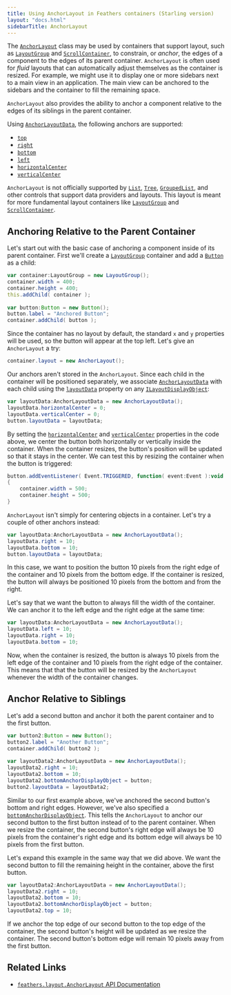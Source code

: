 ```yaml
---
title: Using AnchorLayout in Feathers containers (Starling version)
layout: "docs.html"
sidebarTitle: AnchorLayout
---
```


The [`AnchorLayout`](/api-reference/feathers/layout/AnchorLayout.html) class may be used by containers that support layout, such as [`LayoutGroup`](./layout-group.md) and [`ScrollContainer`](./scroll-container.md), to constrain, or _anchor_, the edges of a component to the edges of its parent container. `AnchorLayout` is often used for _fluid_ layouts that can automatically adjust themselves as the container is resized. For example, we might use it to display one or more sidebars next to a main view in an application. The main view can be anchored to the sidebars and the container to fill the remaining space.

`AnchorLayout` also provides the ability to anchor a component relative to the edges of its siblings in the parent container.

Using [`AnchorLayoutData`](/api-reference/feathers/layout/AnchorLayoutData.html), the following anchors are supported:

- [`top`](/api-reference/feathers/layout/AnchorLayoutData.html#top)
- [`right`](/api-reference/feathers/layout/AnchorLayoutData.html#right)
- [`bottom`](/api-reference/feathers/layout/AnchorLayoutData.html#bottom)
- [`left`](/api-reference/feathers/layout/AnchorLayoutData.html#left)
- [`horizontalCenter`](/api-reference/feathers/layout/AnchorLayoutData.html#horizontalCenter)
- [`verticalCenter`](/api-reference/feathers/layout/AnchorLayoutData.html#verticalCenter)

`AnchorLayout` is not officially supported by [`List`](./list.md), [`Tree`](./tree.md), [`GroupedList`](./grouped-list.md), and other controls that support data providers and layouts. This layout is meant for more fundamental layout containers like [`LayoutGroup`](./layout-group.md) and [`ScrollContainer`](./scroll-container.md).

## Anchoring Relative to the Parent Container

Let's start out with the basic case of anchoring a component inside of its parent container. First we'll create a [`LayoutGroup`](./layout-group.md) container and add a [`Button`](./button.md) as a child:

```actionscript
var container:LayoutGroup = new LayoutGroup();
container.width = 400;
container.height = 400;
this.addChild( container );
 
var button:Button = new Button();
button.label = "Anchored Button";
container.addChild( button );
```

Since the container has no layout by default, the standard `x` and `y` properties will be used, so the button will appear at the top left. Let's give an `AnchorLayout` a try:

```actionscript
container.layout = new AnchorLayout();
```

Our anchors aren't stored in the `AnchorLayout`. Since each child in the container will be positioned separately, we associate [`AnchorLayoutData`](/api-reference/feathers/layout/AnchorLayoutData.html) with each child using the [`layoutData`](/api-reference/feathers/core/ILayoutDisplayObject.html#layoutData) property on any [`ILayoutDisplayObject`](/api-reference/feathers/core/ILayoutDisplayObject.html):

```actionscript
var layoutData:AnchorLayoutData = new AnchorLayoutData();
layoutData.horizontalCenter = 0;
layoutData.verticalCenter = 0;
button.layoutData = layoutData;
```

By setting the [`horizontalCenter`](/api-reference/feathers/layout/AnchorLayoutData.html#horizontalCenter) and [`verticalCenter`](/api-reference/feathers/layout/AnchorLayoutData.html#verticalCenter) properties in the code above, we center the button both horizontally or vertically inside the container. When the container resizes, the button's position will be updated so that it stays in the center. We can test this by resizing the container when the button is triggered:

```actionscript
button.addEventListener( Event.TRIGGERED, function( event:Event ):void
{
    container.width = 500;
    container.height = 500;
}
```

`AnchorLayout` isn't simply for centering objects in a container. Let's try a couple of other anchors instead:

```actionscript
var layoutData:AnchorLayoutData = new AnchorLayoutData();
layoutData.right = 10;
layoutData.bottom = 10;
button.layoutData = layoutData;
```

In this case, we want to position the button 10 pixels from the right edge of the container and 10 pixels from the bottom edge. If the container is resized, the button will always be positioned 10 pixels from the bottom and from the right.

Let's say that we want the button to always fill the width of the container. We can anchor it to the left edge and the right edge at the same time:

```actionscript
var layoutData:AnchorLayoutData = new AnchorLayoutData();
layoutData.left = 10;
layoutData.right = 10;
layoutData.bottom = 10;
```

Now, when the container is resized, the button is always 10 pixels from the left edge of the container and 10 pixels from the right edge of the container. This means that that the button will be resized by the `AnchorLayout` whenever the width of the container changes.

## Anchor Relative to Siblings

Let's add a second button and anchor it both the parent container and to the first button.

```actionscript
var button2:Button = new Button();
button2.label = "Another Button";
container.addChild( button2 );
 
var layoutData2:AnchorLayoutData = new AnchorLayoutData();
layoutData2.right = 10;
layoutData2.bottom = 10;
layoutData2.bottomAnchorDisplayObject = button;
button2.layoutData = layoutData2;
```

Similar to our first example above, we've anchored the second button's bottom and right edges. However, we've also specified a [`bottomAnchorDisplayObject`](/api-reference/feathers/layout/AnchorLayoutData.html#bottomAnchorDisplayObject). This tells the `AnchorLayout` to anchor our second button to the first button instead of to the parent container. When we resize the container, the second button's right edge will always be 10 pixels from the container's right edge and its bottom edge will always be 10 pixels from the first button.

Let's expand this example in the same way that we did above. We want the second button to fill the remaining height in the container, above the first button.

```actionscript
var layoutData2:AnchorLayoutData = new AnchorLayoutData();
layoutData2.right = 10;
layoutData2.bottom = 10;
layoutData2.bottomAnchorDisplayObject = button;
layoutData2.top = 10;
```

If we anchor the top edge of our second button to the top edge of the container, the second button's height will be updated as we resize the container. The second button's bottom edge will remain 10 pixels away from the first button.

## Related Links

- [`feathers.layout.AnchorLayout` API Documentation](/api-reference/feathers/layout/AnchorLayout.html)
